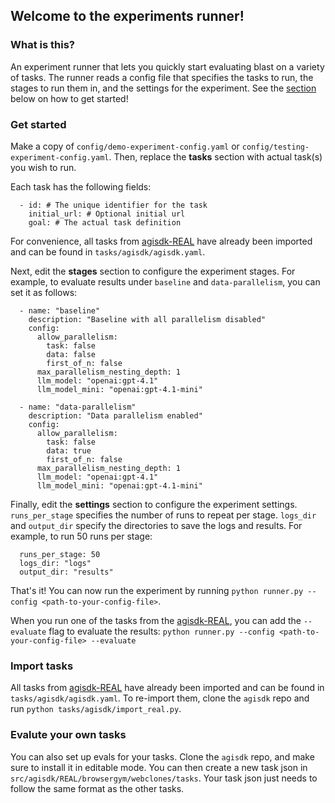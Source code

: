 ## Welcome to the experiments runner!

### What is this?
An experiment runner that lets you quickly start evaluating blast on a variety of tasks. The runner reads a config file that specifies the tasks to run, the stages to run them in, and the settings for the experiment. See the [section](#get-started) below on how to get started!

### Get started
Make a copy of `config/demo-experiment-config.yaml` or `config/testing-experiment-config.yaml`. Then, replace the **tasks** section with actual task(s) you wish to run. 

Each task has the following fields:
```
  - id: # The unique identifier for the task
    initial_url: # Optional initial url
    goal: # The actual task definition
```
For convenience, all tasks from [agisdk-REAL](https://github.com/agi-inc/agisdk/tree/main/src/agisdk/REAL/browsergym/webclones/tasks) have already been imported and can be found in `tasks/agisdk/agisdk.yaml`.

Next, edit the **stages** section to configure the experiment stages. For example, to evaluate results under `baseline` and `data-parallelism`, you can set it as follows:
```
  - name: "baseline"
    description: "Baseline with all parallelism disabled"
    config:
      allow_parallelism:
        task: false
        data: false
        first_of_n: false
      max_parallelism_nesting_depth: 1
      llm_model: "openai:gpt-4.1"
      llm_model_mini: "openai:gpt-4.1-mini"
  
  - name: "data-parallelism"
    description: "Data parallelism enabled"
    config:
      allow_parallelism:
        task: false
        data: true
        first_of_n: false
      max_parallelism_nesting_depth: 1
      llm_model: "openai:gpt-4.1"
      llm_model_mini: "openai:gpt-4.1-mini"
```

Finally, edit the **settings** section to configure the experiment settings. `runs_per_stage` specifies the number of runs to repeat per stage. `logs_dir` and `output_dir` specify the directories to save the logs and results. For example, to run 50 runs per stage:
```
  runs_per_stage: 50
  logs_dir: "logs"
  output_dir: "results"
```

That's it! You can now run the experiment by running `python runner.py --config <path-to-your-config-file>`. 

When you run one of the tasks from the [agisdk-REAL](https://github.com/agi-inc/agisdk/tree/main/src/agisdk/REAL/browsergym/webclones/tasks), you can add the `--evaluate` flag to evaluate the results: `python runner.py --config <path-to-your-config-file> --evaluate`

### Import tasks
All tasks from [agisdk-REAL](https://github.com/agi-inc/agisdk/tree/main/src/agisdk/REAL/browsergym/webclones/tasks) have already been imported and can be found in `tasks/agisdk/agisdk.yaml`. To re-import them, clone the `agisdk` repo and run `python tasks/agisdk/import_real.py`.

### Evalute your own tasks
You can also set up evals for your tasks. Clone the `agisdk` repo, and make sure to install it in editable mode. You can then create a new task json in `src/agisdk/REAL/browsergym/webclones/tasks`. Your task json just needs to follow the same format as the other tasks.